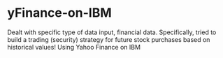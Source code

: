 # yFinance-on-IBM
Dealt with specific type of data input, financial data. Specifically, tried to build a  trading (security) strategy for future stock purchases based on historical values! Using Yahoo Finance on IBM
